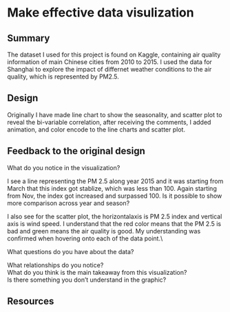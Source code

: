 # Make effective data visulization
## Summary

The dataset I used for this project is found on Kaggle, containing air quality information of main Chinese cities from 2010 to 2015. I used the data for Shanghai to explore the impact of differnet weather conditions to the air quality, which is represented by PM2.5.

## Design

Originally I have made line chart to show the seasonality, and scatter plot to reveal the bi-variable correlation, after receiving the comments, I added animation, and color encode to the line charts and scatter plot.

## Feedback to the original design
What do you notice in the visualization?

I see a line representing the PM 2.5 along year 2015 and it was starting from March that this index got stablize, which was less than 100. Again starting from Nov, the index got increased and surpassed 100. Is it possible to show more comparison across year and season?

I also see for the scatter plot, the horizontalaxis is PM 2.5 index and vertical axis is wind speed. I understand that the red color means that the PM 2.5 is bad and green means the air quality is good. My understanding was confirmed when hovering onto each of the data point.\

What questions do you have about the data?


What relationships do you notice?\
What do you think is the main takeaway from this visualization?\
Is there something you don’t understand in the graphic?

## Resources
